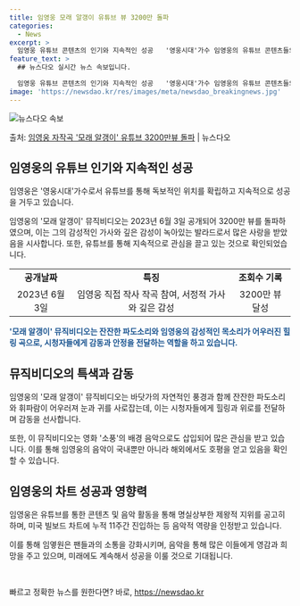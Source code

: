 ```yaml
---
title: 임영웅 모래 알갱이 유튜브 뷰 3200만 돌파
categories:
  - News
excerpt: >
  임영웅 유튜브 콘텐츠의 인기와 지속적인 성공   '영웅시대'가수 임영웅의 유튜브 콘텐츠들의 지속적인 인기로 …
feature_text: >
  ## 뉴스다오 실시간 뉴스 속보입니다.

  임영웅 유튜브 콘텐츠의 인기와 지속적인 성공   '영웅시대'가수 임영웅의 유튜브 콘텐츠들의 지속적인 인기로 …
image: 'https://newsdao.kr/res/images/meta/newsdao_breakingnews.jpg'
---
```


![뉴스다오 속보](https://newsdao.kr/res/images/meta/newsdao_breakingnews.jpg)

<p>출처: <a href="https://newsdao.kr/4461" rel="dofollow">임영웅 자작곡 '모래 알갱이' 유튜브 3200만뷰 돌파</a> | 뉴스다오</p>

<h2 data-ke-size="size26">임영웅의 유튜브 인기와 지속적인 성공</h2>
임영웅은 '영웅시대'가수로서 유튜브를 통해 독보적인 위치를 확립하고 지속적으로 성공을 거두고 있습니다.

<p data-ke-size="size16">임영웅의 '모래 알갱이' 뮤직비디오는 2023년 6월 3일 공개되어 3200만 뷰를 돌파하였으며, 이는 그의 감성적인 가사와 깊은 감성이 녹아있는 발라드로서 많은 사랑을 받았음을 시사합니다. 또한, 유튜브를 통해 지속적으로 관심을 끌고 있는 것으로 확인되었습니다.</p>

<table>
  <tr>
    <td style="text-align: center; height: 17px;"><b>공개날짜</b></td>
    <td style="text-align: center; height: 17px;"><b>특징</b></td>
    <td style="text-align: center; height: 17px;"><b>조회수 기록</b></td>
  </tr>
  <tr>
    <td style="text-align: center;">2023년 6월 3일</td>
    <td style="text-align: center;">임영웅 직접 작사 작곡 참여, 서정적 가사와 깊은 감성</td>
    <td style="text-align: center;">3200만 뷰 달성</td>
  </tr>
</table>

<b><span style="color: #1a5490;">'모래 알갱이' 뮤직비디오는 잔잔한 파도소리와 임영웅의 감성적인 목소리가 어우러진 힐링 곡으로, 시청자들에게 감동과 안정을 전달하는 역할을 하고 있습니다.</span></b>

<h2 data-ke-size="size26">뮤직비디오의 특색과 감동</h2>
임영웅의 '모래 알갱이' 뮤직비디오는 바닷가의 자연적인 풍경과 함께 잔잔한 파도소리와 휘파람이 어우러져 눈과 귀를 사로잡는데, 이는 시청자들에게 힐링과 위로를 전달하며 감동을 선사합니다.

<p data-ke-size="size16">또한, 이 뮤직비디오는 영화 '소풍'의 배경 음악으로도 삽입되어 많은 관심을 받고 있습니다. 이를 통해 임영웅의 음악이 국내뿐만 아니라 해외에서도 호평을 얻고 있음을 확인할 수 있습니다.</p>

<h2 data-ke-size="size26">임영웅의 차트 성공과 영향력</h2>
임영웅은 유튜브를 통한 콘텐츠 및 음악 활동을 통해 명실상부한 제왕적 지위를 공고히 하며, 미국 빌보드 차트에 누적 11주간 진입하는 등 음악적 역량을 인정받고 있습니다.

<p data-ke-size="size16">이를 통해 임옇원은 팬들과의 소통을 강화시키며, 음악을 통해 많은 이들에게 영감과 희망을 주고 있으며, 미래에도 계속해서 성공을 이룰 것으로 기대됩니다.</p>

<p data-ke-size="size16">&nbsp;</p> 

빠르고 정확한 뉴스를 원한다면? 바로, <a href="https://newsdao.kr" rel="dofollow">https://newsdao.kr</a>


    
